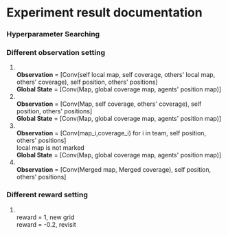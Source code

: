 # Experiment result documentation

### Hyperparameter Searching



### Different observation setting

1. <br>**Observation** = [Conv(self local map, self coverage, others' local map, others' coverage), self position, others' positions]<br>
**Global State** = [Conv(Map, global coverage map, agents' position map)]
2. <br>**Observation** = [Conv(Map, self coverage, others' coverage), self position, others' positions]<br>
**Global State** = [Conv(Map, global coverage map, agents' position map)]
3. <br>**Observation** = [Conv(map_i,coverage_i) for i in team, self position, others' positions] <br> local map is not marked     <br>**Global State** = [Conv(Map, global coverage map, agents' position map)]
4. <br>**Observation** = [Conv(Merged map, Merged coverage), self position, others' positions]

### Different reward setting

1. <br> reward = 1, new grid
<br> reward = -0.2, revisit